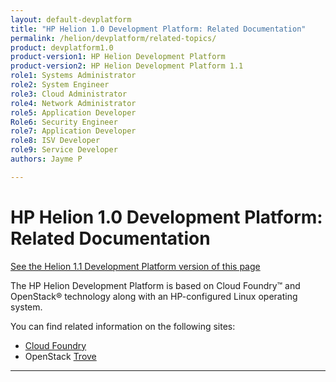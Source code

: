 ```yaml
---
layout: default-devplatform
title: "HP Helion 1.0 Development Platform: Related Documentation"
permalink: /helion/devplatform/related-topics/
product: devplatform1.0
product-version1: HP Helion Development Platform
product-version2: HP Helion Development Platform 1.1
role1: Systems Administrator 
role2: System Engineer
role3: Cloud Administrator
role4: Network Administrator
role5: Application Developer
Role6: Security Engineer
role7: Application Developer 
role8: ISV Developer
role9: Service Developer
authors: Jayme P

---
```

<!--PUBLISHED-->

# HP Helion 1.0 Development Platform: Related Documentation
[See the Helion 1.1 Development Platform version of this page](/helion/devplatform/1.1/related-topics/)

The HP Helion Development Platform is based on Cloud Foundry&#8482; and OpenStack&reg; technology along with an HP-configured Linux operating system.

You can find related information on the following sites:

- [Cloud Foundry](http://docs.cloudfoundry.org/)
- OpenStack [Trove](https://wiki.openstack.org/wiki/Trove)

----
